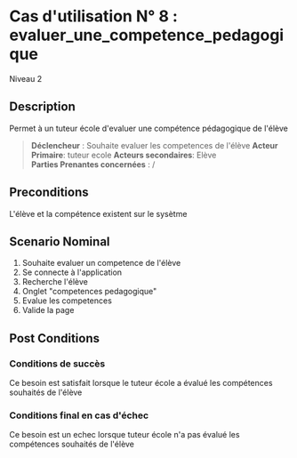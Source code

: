# Cas d'utilisation N° 8 :  evaluer_une_competence_pedagogique

Niveau 2

##	Description

Permet à un tuteur école d'evaluer une compétence pédagogique de l'élève
  
> **Déclencheur** : Souhaite evaluer les competences de l'élève
> **Acteur Primaire**: tuteur ecole
> **Acteurs secondaires**: Elève     
> **Parties Prenantes concernées** :  /
 
 
## Preconditions

L'élève et la compétence existent sur le sysètme


## Scenario Nominal

1.	Souhaite evaluer un competence de l'élève 
2.	Se connecte à l'application
3.  Recherche l'élève
4.  Onglet "competences pedagogique"
5.  Evalue les competences
6.  Valide la page


## Post Conditions
### Conditions de succès 
Ce besoin est satisfait lorsque le tuteur école a évalué les compétences souhaités de l'élève

### Conditions final en cas d'échec
Ce besoin est un echec lorsque tuteur école n'a pas évalué les compétences souhaités de l'élève

